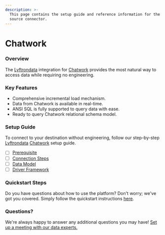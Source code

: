 ```yaml
---
description: >-
  This page contains the setup guide and reference information for the Chatwork
  source connector.
---
```


# Chatwork

### Overview

The [Lyftrondata](https://www.lyftrondata.com/) integration for [Chatwork](https://www.lyftrondata.com/integration/business-analytics/chatwork/) provides the most natural way to access data while requiring no engineering.

### Key Features

* Comprehensive incremental load mechanism.
* Data from Chatwork is available in real-time.
* ANSI SQL is fully supported to query data with ease.
* Ready to query Chatwork relational schema model.

### Setup Guide

To connect to your destination without engineering, follow our step-by-step [Lyftrondata](https://www.lyftrondata.com/) [Chatwork](https://www.lyftrondata.com/integration/business-analytics/chatwork/) setup guide.

* [ ] [Prerequisite](prerequisite.md)
* [ ] [Connection Steps](connection-steps.md)
* [ ] [Data Model](data-model/erd.md)
* [ ] [Driver Framework](driver-framework/)

### Quickstart Steps

Do you have questions about how to use the platform? Don't worry; we've got you covered. Simply follow the quickstart instructions [here](broken-reference).

### Questions? <a href="#questions" id="questions"></a>

We're always happy to answer any additional questions you may have! [Set up a meeting with our data experts.](https://www.lyftrondata.com/book-a-meeting/)
